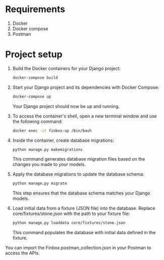 # Requirements
1. Docker
2. Docker compose
3. Postman


# Project setup

1. Build the Docker containers for your Django project:
   ```bash
   docker-compose build
   ```

2. Start your Django project and its dependencies with Docker Compose:
   ```bash
   docker-compose up
   ```
   Your Django project should now be up and running.


3. To access the container's shell, open a new terminal window and use the following command:
   ```bash
   docker exec -it finbox-up /bin/bash
   ```
4. Inside the container, create database migrations:
   ```bash
   python manage.py makemigrations
   ```
   This command generates database migration files based on the changes you made to your models.

5. Apply the database migrations to update the database schema:
   ```bash
   python manage.py migrate
   ```
   This step ensures that the database schema matches your Django models.

6. Load initial data from a fixture (JSON file) into the database. Replace core/fixtures/stone.json with the path to your fixture file:
   ```bash
   python manage.py loaddata core/fixtures/stone.json
   ```
   This command populates the database with initial data defined in the fixture.


You can import the Finbox.postman_collection.json in your Postman to access the APIs.
